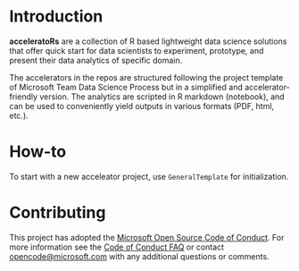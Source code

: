 # Introduction

**acceleratoRs** are a collection of R based lightweight data science solutions that offer quick start for data scientists to experiment, prototype, and present their data analytics of specific domain.

The accelerators in the repos are structured following the project template of Microsoft Team Data Science Process but in a simplified and accelerator-friendly version. The analytics are scripted in R markdown (notebook), and can be used to conveniently yield outputs in various formats (PDF, html, etc.). 

# How-to

To start with a new acceleator project, use `GeneralTemplate` for initialization. 

# Contributing

This project has adopted the [Microsoft Open Source Code of Conduct](https://opensource.microsoft.com/codeofconduct/). For more information see the [Code of Conduct FAQ](https://opensource.microsoft.com/codeofconduct/faq/) or contact [opencode@microsoft.com](mailto:opencode@microsoft.com) with any additional questions or comments.
